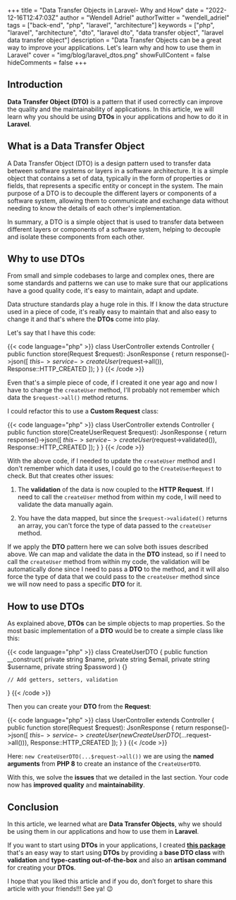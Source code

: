 +++
title = "Data Transfer Objects in Laravel- Why and How"
date = "2022-12-16T12:47:03Z"
author = "Wendell Adriel"
authorTwitter = "wendell_adriel"
tags = ["back-end", "php", "laravel", "architecture"]
keywords = ["php", "laravel", "architecture", "dto", "laravel dto", "data transfer object", "laravel data transfer object"]
description = "Data Transfer Objects can be a great way to improve your applications. Let's learn why and how to use them in Laravel"
cover = "img/blog/laravel_dtos.png"
showFullContent = false
hideComments = false
+++

## Introduction

**Data Transfer Object (DTO)** is a pattern that if used correctly can improve the quality and the maintainability
of applications. In this article, we will learn why you should be using **DTOs** in your applications and how to
do it in **Laravel**.

## What is a Data Transfer Object

A Data Transfer Object (DTO) is a design pattern used to transfer data between software systems or layers
in a software architecture. It is a simple object that contains a set of data, typically in the form of
properties or fields, that represents a specific entity or concept in the system. The main purpose of a DTO
is to decouple the different layers or components of a software system, allowing them to communicate and
exchange data without needing to know the details of each other's implementation.

In summary, a DTO is a simple object that is used to transfer data between different layers or components
of a software system, helping to decouple and isolate these components from each other.

## Why to use DTOs

From small and simple codebases to large and complex ones, there are some standards and patterns we can use to
make sure that our applications have a good quality code, it's easy to maintain, adapt and update.

Data structure standards play a huge role in this. If I know the data structure used in a piece of code, it's
really easy to maintain that and also easy to change it and that's where the **DTOs** come into play.

Let's say that I have this code:

{{< code language="php" >}}
class UserController extends Controller
{
    public function store(Request $request): JsonResponse
    {
        return response()->json([
            $this->service->createUser($request->all()),
            Response::HTTP_CREATED
        ]);
    }
}
{{< /code >}}

Even that's a simple piece of code, if I created it one year ago and now I have to change the `createUser` 
method, I'll probably not remember which data the `$request->all()` method returns.

I could refactor this to use a **Custom Request** class:

{{< code language="php" >}}
class UserController extends Controller
{
    public function store(CreateUserRequest $request): JsonResponse
    {
        return response()->json([
            $this->service->createUser($request->validated()),
            Response::HTTP_CREATED
        ]);
    }
}
{{< /code >}}

With the above code, if I needed to update the `createUser` method and I don't remember which data it uses,
I could go to the `CreateUserRequest` to check. But that creates other issues:

1. The **validation** of the data is now coupled to the **HTTP Request**. If I need to call the `createUser`
method from within my code, I will need to validate the data manually again.

2. You have the data mapped, but since the `$request->validated()` returns an array, you can't force the type
of data passed to the `createUser` method.

If we apply the **DTO** pattern here we can solve both issues described above. We can map and validate the
data in the **DTO** instead, so if I need to call the `createUser` method from within my code, the validation
will be automatically done since I need to pass a **DTO** to the method, and it will also force the type of
data that we could pass to the `createUser` method since we will now need to pass a specific **DTO** for it.

## How to use DTOs

As explained above, **DTOs** can be simple objects to map properties. So the most basic implementation of a
**DTO** would be to create a simple class like this:

{{< code language="php" >}}
class CreateUserDTO
{
    public function __construct(
        private string $name,
        private string $email,
        private string $username,
        private string $password
    ) {}

    // Add getters, setters, validation
}
{{< /code >}}

Then you can create your **DTO** from the **Request**:

{{< code language="php" >}}
class UserController extends Controller
{
    public function store(Request $request): JsonResponse
    {
        return response()->json([
            $this->service->createUser(new CreateUserDTO(...$request->all())),
            Response::HTTP_CREATED
        ]);
    }
}
{{< /code >}}

Here: `new CreateUserDTO(...$request->all())` we are using the **named arguments** from **PHP 8** to create an
instance of the `CreateUserDTO`.

With this, we solve the **issues** that we detailed in the last section. Your code now has **improved quality**
and **maintainability**.

## Conclusion

In this article, we learned what are **Data Transfer Objects**, why we should be using them in our applications
and how to use them in **Laravel**.

If you want to start using **DTOs** in your applications, I created
**[this package](https://github.com/WendellAdriel/laravel-validated-dto)** that's an easy way to start using
**DTOs** by providing a **base DTO class** with **validation** and **type-casting out-of-the-box** and also an **artisan
command** for creating your **DTOs**.

I hope that you liked this article and if you do, don’t forget to share this article with your friends!!! See ya! :wink: